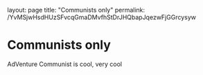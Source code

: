 layout: page
title: "Communists only"
permalink: /YvMSjwHsdHUzSFvcqGmaDMvfhStDrJHQbapJqezwFjGGrcysyw

# Communists only

AdVenture Communist is cool, very cool
